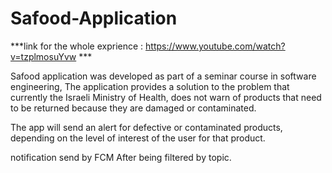 # Safood-Application

***link for the whole exprience : https://www.youtube.com/watch?v=tzplmosuYvw ***

Safood application was developed as part of a seminar course in software engineering, 
The application provides a solution to the problem that currently the Israeli Ministry of Health,
does not warn of products that need to be returned because they are damaged or contaminated.

The app will send an alert for defective or contaminated products, depending on the level of interest of the user for that product.

notification send by FCM After being filtered by topic.
